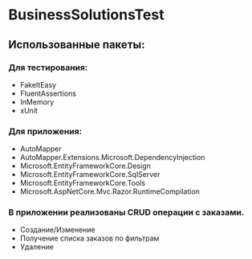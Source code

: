 # BusinessSolutionsTest
## Использованные пакеты:
### Для тестирования:
- FakeItEasy
- FluentAssertions
- InMemory
- xUnit
### Для приложения:
- AutoMapper
- AutoMapper.Extensions.Microsoft.DependencyInjection
- Microsoft.EntityFrameworkCore.Design
- Microsoft.EntityFrameworkCore.SqlServer
- Microsoft.EntityFrameworkCore.Tools
- Microsoft.AspNetCore.Mvc.Razor.RuntimeCompilation
### В приложении реализованы CRUD операции с заказами.
- Создание/Изменение
- Получение списка заказов по фильтрам
- Удаление